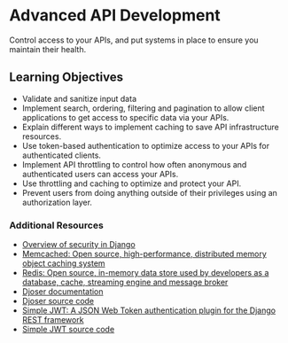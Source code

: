# Advanced API Development

Control access to your APIs, and put systems in place to ensure you maintain their health.

## Learning Objectives

- Validate and sanitize input data
- Implement search, ordering, filtering and pagination to allow client applications to get access to specific data via your APIs.
- Explain different ways to implement caching to save API infrastructure resources.
- Use token-based authentication to optimize access to your APIs for authenticated clients.
- Implement API throttling to control how often anonymous and authenticated users can access your APIs.
- Use throttling and caching to optimize and protect your API.
- Prevent users from doing anything outside of their privileges using an authorization layer.

### Additional Resources

- [Overview of security in Django](https://docs.djangoproject.com/en/4.1/topics/security/)
- [Memcached: Open source, high-performance, distributed memory object caching system]()
- [Redis: Open source, in-memory data store used by developers as a database, cache, streaming engine and message broker](https://redis.io/)
- [Djoser documentation](https://djoser.readthedocs.io/en/latest/)
- [Djoser source code](https://github.com/sunscrapers/djoser)
- [Simple JWT: A JSON Web Token authentication plugin for the Django REST framework](https://django-rest-framework-simplejwt.readthedocs.io/en/latest/)
- [Simple JWT source code](https://github.com/jazzband/djangorestframework-simplejwt)
